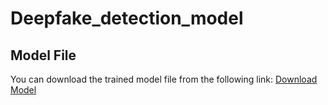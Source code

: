 # Deepfake_detection_model
## Model File
You can download the trained model file from the following link:
[Download Model](https://drive.google.com/uc?export=download&id=137wNyE7NiEfPZ5D2p67aAK-U2-qwUPip)
